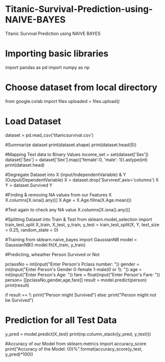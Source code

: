 # Titanic-Survival-Prediction-using-NAIVE-BAYES
Titanic Survival Prediction using NAIVE BAYES

# Importing basic libraries
import pandas as pd
import numpy as np

# Choose dataset from local directory
from google.colab import files
uploaded = files.upload()

# Load Dataset
dataset = pd.read_csv('titanicsurvival.csv')

#Summarize dataset
print(dataset.shape)
print(dataset.head(5))

#Mapping Text data to Binary Values
income_set = set(dataset['Sex'])
dataset['Sex'] = dataset['Sex'].map({'female':0, 'male': 1}).astype(int)
print(dataset.head)

#Segregate Dataset into X (input/IndependentVariable) & Y (Output/DependentVariable)
X = dataset.drop('Survived',axis='columns')
X
Y = dataset.Survived
Y

#Finding & removing NA values from our Features X
X.columns[X.isna().any()]
X.Age = X.Age.fillna(X.Age.mean())

#Test again to check any NA value
X.columns[X.isna().any()]

#Splitting Dataset into Train & Test
from sklearn.model_selection import train_test_split
X_train, X_test, y_train, y_test = train_test_split(X, Y, test_size = 0.25, random_state = 0)

#Training
from sklearn.naive_bayes import GaussianNB
model = GaussianNB()
model.fit(X_train, y_train)

#Predicting, wheather Person Survived or Not

pclassNo = int(input("Enter Person's Pclass number: "))
gender = int(input("Enter Person's Gender 0-female 1-male(0 or 1): "))
age = int(input("Enter Person's Age: "))
fare = float(input("Enter Person's Fare: "))
person= [[pclassNo,gender,age,fare]]
result = model.predict(person)
print(result)

if result == 1:
  print("Person might Survived")
else:
  print("Person might not be Survived")

# Prediction for all Test Data
y_pred = model.predict(X_test)
print(np.column_stack((y_pred, y_test)))

#Accuracy of our Model
from sklearn.metrics import accuracy_score
print("Accuracy of the Model: {0}%".format(accuracy_score(y_test, y_pred)*100))




